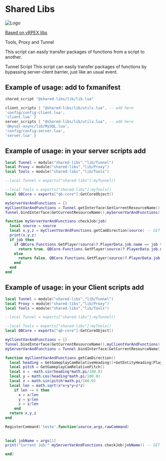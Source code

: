 
# Shared Libs

![Logo](https://img.icons8.com/color/96/fivem.png)

[Based on vRPEX libs](https://github.com/vRP-framework/vRP)

Tools, Proxy and Tunnel

This script can easily transfer packages of functions from a script to another.

Tunnel Script This script can easily transfer packages of functions by bypassing server-client barrier, just like an usual event.



## Example of usage: add to fxmanifest

```lua
shared_script "@shared-libs/lib/lib.lua"

client_scripts { "@shared-libs/lib/utils.lua", -- add here
'config/config-client.lua',
'client.lua' }
server_scripts { "@shared-libs/lib/utils.lua", -- add here
'@mysql-async/lib/MySQL.lua',
'config/config-server.lua',
'server.lua' }
```



## Example of usage: in your server scripts add

```lua
local Tunnel = module("shared-libs","lib/Tunnel")
local Proxy = module("shared-libs","lib/Proxy")
local Tools = module("shared-libs","lib/Tools")

--local Tunnel = exports["shared-libs"]:myTunnel()

--local Tools = exports["shared-libs"]:myTools()
local QBCore = exports["qb-core"]:GetCoreObject()

myServerVarAndFunctions = {}
myClientVarAndFunctions = Tunnel.getInterface(GetCurrentResourceName())
Tunnel.bindInterface(GetCurrentResourceName(),myServerVarAndFunctions)

function myServerVarAndFunctions.checkJob(job)
  local source = source
  local x,y,z = myClientVarAndFunctions.getCamDirection(source) -- GET CAM INFO BY CLIENT-SIDE
  print(x,y,z)
  if job then
    if QBCore.Functions.GetPlayer(source)?.PlayerData.job.name == job then
      return true, QBCore.Functions.GetPlayer(source)?.PlayerData.job.name
    else
      return false, QBCore.Functions.GetPlayer(source)?.PlayerData.job.name
    end
  end
end
```



## Example of usage: in your Client scripts add

```lua
local Tunnel = module("shared-libs","lib/Tunnel")
local Proxy = module("shared-libs","lib/Proxy")
local Tools = module("shared-libs","lib/Tools")

--local Tunnel = exports["shared-libs"]:myTunnel()

--local Tools = exports["shared-libs"]:myTools()
local QBCore = exports["qb-core"]:GetCoreObject()

myClientVarAndFunctions = {}
Tunnel.bindInterface(GetCurrentResourceName(),myClientVarAndFunctions)
myServerVarAndFunctions = Tunnel.bindInterface(GetCurrentResourceName())

function myClientVarAndFunctions.getCamDirection()
  local heading = GetGameplayCamRelativeHeading()+GetEntityHeading(PlayerPedId())
  local pitch = GetGameplayCamRelativePitch()
  local x = -math.sin(heading*math.pi/180.0)
  local y = math.cos(heading*math.pi/180.0)
  local z = math.sin(pitch*math.pi/180.0)
  local len = math.sqrt(x*x+y*y+z*z)
    if len ~= 0 then
      x = x/len
      y = y/len
      z = z/len
    end
  return x,y,z
end

RegisterCommand('teste',function(source,args,rawCommand)
	
	 
local jobName = args[1]
print("Current Job:" myServerVarAndFunctions.checkJob(jobName)) -- GET JOB NAME BY SERVER-SIDE

end)
```




